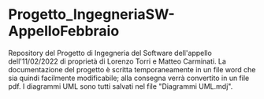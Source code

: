 # Progetto_IngegneriaSW-AppelloFebbraio
Repository del Progetto di Ingegneria del Software dell'appello dell'11/02/2022 di proprietà di Lorenzo Torri e Matteo Carminati. 
La documentazione del progetto è scritta temporaneamente in un file word che sia quindi facilmente modificabile; alla consegna verrà convertito in un file pdf.
I diagrammi UML sono tutti salvati nel file "Diagrammi UML.mdj".
